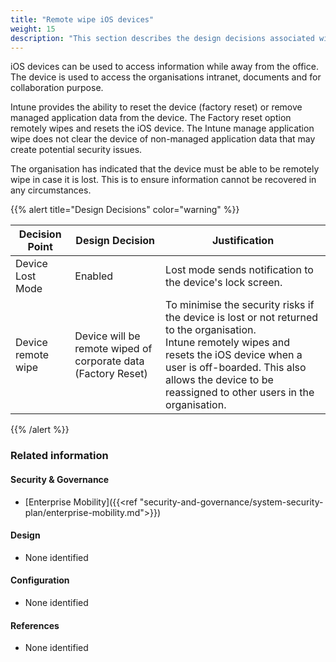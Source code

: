 ```yaml
---
title: "Remote wipe iOS devices"
weight: 15
description: "This section describes the design decisions associated with remote wiping iOS endpoints configured according to guidance in ASD's Blueprint for Secure Cloud."
---
```


iOS devices can be used to access information while away from the office. The device is used to access the organisations intranet, documents and for collaboration purpose. 

Intune provides the ability to reset the device (factory reset) or remove managed application data from the device. The Factory reset option remotely wipes and resets the iOS device. The Intune manage application wipe does not clear the device of non-managed application data that may create potential security issues.

The organisation has indicated that the device must be able to be remotely wipe in case it is lost. This is to ensure information cannot be recovered in any circumstances.

{{% alert title="Design Decisions" color="warning" %}}

| Decision Point     | Design Decision                                                | Justification                                                                                                                                                                                                                            |
|--------------------|----------------------------------------------------------------|------------------------------------------------------------------------------------------------------------------------------------------------------------------------------------------------------------------------------------------|
| Device Lost Mode   | Enabled                                                        | Lost mode sends notification to the device's lock screen.                                                                                                                                                                                |
| Device remote wipe | Device will be remote wiped of corporate data (Factory Reset) | To minimise the security risks if the device is lost or not returned to the organisation.<br>Intune remotely wipes and resets the iOS device when a user is off-boarded. This also allows the device to be reassigned to other users in the organisation. |

{{% /alert %}}

### Related information

#### Security & Governance

* [Enterprise Mobility]({{<ref "security-and-governance/system-security-plan/enterprise-mobility.md">}})

#### Design

* None identified

#### Configuration

* None identified

#### References

* None identified